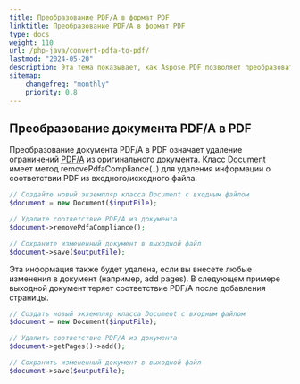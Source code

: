 ```yaml
---
title: Преобразование PDF/A в формат PDF
linktitle: Преобразование PDF/A в формат PDF
type: docs
weight: 110
url: /php-java/convert-pdfa-to-pdf/
lastmod: "2024-05-20"
description: Эта тема показывает, как Aspose.PDF позволяет преобразовать файл PDF/A в документ PDF с помощью библиотеки PHP.
sitemap:
    changefreq: "monthly"
    priority: 0.8
---
```


## Преобразование документа PDF/A в PDF

Преобразование документа PDF/A в PDF означает удаление ограничений <abbr title="Архив формата портативных документов">PDF/A</abbr> из оригинального документа. Класс [Document](https://reference.aspose.com/pdf/java/com.aspose.pdf/Document) имеет метод removePdfaCompliance(..) для удаления информации о соответствии PDF из входного/исходного файла.

```php
// Создайте новый экземпляр класса Document с входным файлом
$document = new Document($inputFile);

// Удалите соответствие PDF/A из документа
$document->removePdfaCompliance();

// Сохраните измененный документ в выходной файл
$document->save($outputFile);
```

Эта информация также будет удалена, если вы внесете любые изменения в документ (например,
 add pages). В следующем примере выходной документ теряет соответствие PDF/A после добавления страницы.

```php
// Создать новый экземпляр класса Document с входным файлом
$document = new Document($inputFile);

// Удалить соответствие PDF/A из документа
$document->getPages()->add();

// Сохранить измененный документ в выходной файл
$document->save($outputFile);
```
